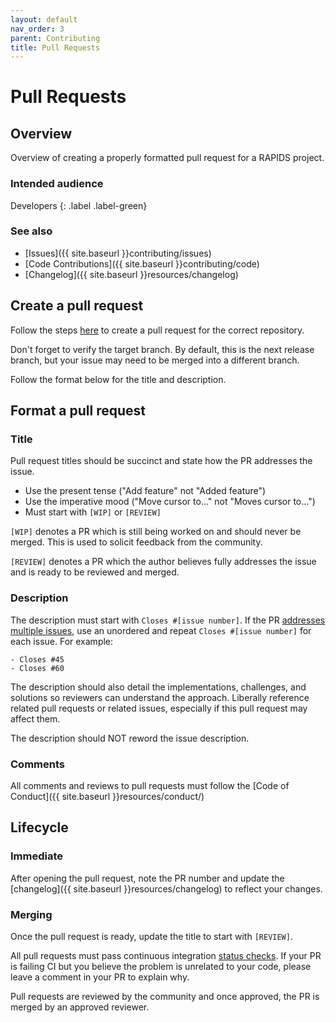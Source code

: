 ```yaml
---
layout: default
nav_order: 3
parent: Contributing
title: Pull Requests
---
```


# Pull Requests

## Overview

Overview of creating a properly formatted pull request for a RAPIDS project.

### Intended audience

Developers
{: .label .label-green}

### See also

- [Issues]({{ site.baseurl }}contributing/issues)
- [Code Contributions]({{ site.baseurl }}contributing/code)
- [Changelog]({{ site.baseurl }}resources/changelog)

## Create a pull request

Follow the steps [here](https://help.github.com/articles/creating-a-pull-request/) to create a pull request for the correct repository.

Don't forget to verify the target branch. By default, this is the next release branch, but your issue may need to be merged into a different branch.

Follow the format below for the title and description.

## Format a pull request

### Title

Pull request titles should be succinct and state how the PR addresses the issue.

- Use the present tense ("Add feature" not "Added feature")
- Use the imperative mood ("Move cursor to..." not "Moves cursor to...")
- Must start with `[WIP]` or `[REVIEW]`

`[WIP]` denotes a PR which is still being worked on and should never be merged. This is used to solicit feedback from the community.

`[REVIEW]` denotes a PR which the author believes fully addresses the issue and is ready to be reviewed and merged.

### Description

The description must start with `Closes #[issue number]`. If the PR [addresses multiple issues](https://help.github.com/articles/closing-issues-using-keywords/#closing-multiple-issues), use an unordered and repeat `Closes #[issue number]` for each issue. For example:

```
- Closes #45
- Closes #60
```

The description should also detail the implementations, challenges, and solutions so reviewers can understand the approach. Liberally reference related pull requests or related issues, especially if this pull request may affect them.

The description should NOT reword the issue description.

### Comments

All comments and reviews to pull requests must follow the [Code of Conduct]({{ site.baseurl }}resources/conduct/)

## Lifecycle

### Immediate

After opening the pull request, note the PR number and update the [changelog]({{ site.baseurl }}resources/changelog) to reflect your changes.

### Merging

Once the pull request is ready, update the title to start with `[REVIEW]`.

All pull requests must pass continuous integration [status checks](https://help.github.com/articles/about-status-checks/). If your PR is failing CI but you believe the problem is unrelated to your code, please leave a comment in your PR to explain why.

Pull requests are reviewed by the community and once approved, the PR is merged by an approved reviewer.
